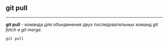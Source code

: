 ## git pull
---

**git pull** - команда для объединения двух последовательных команд _git fetch_ и _git merge_.

```bash=
git pull
```